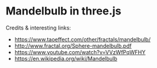 # Mandelbulb in three.js

Credits & interesting links:
- https://www.taoeffect.com/other/fractals/mandelbulb/
- http://www.fractal.org/Sphere-mandelbulb.pdf
- https://www.youtube.com/watch?v=VVzWfPqWFHY
- https://en.wikipedia.org/wiki/Mandelbulb